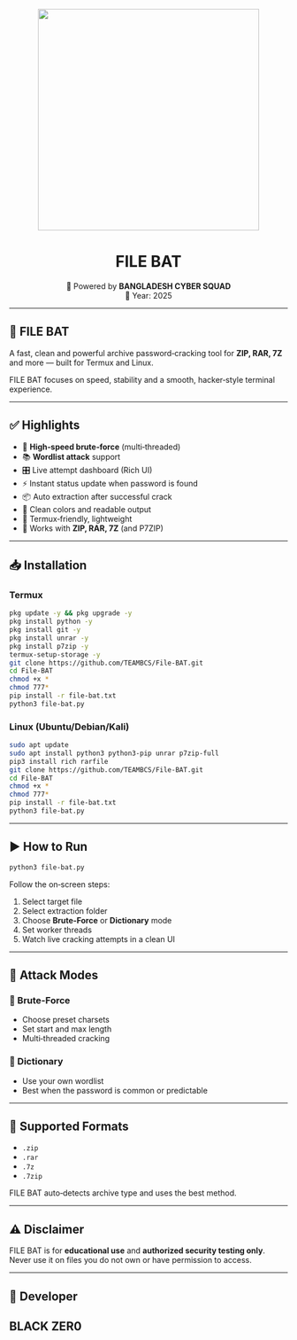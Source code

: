 
<p align="center">
  <img src="https://i.postimg.cc/Sx9vnKfs/file-bat.png" width="400"/>
</p>

<h1 align="center"> FILE BAT </h1>

<p align="center">
  🚀 Powered by <b> BANGLADESH CYBER SQUAD</b><br>
  📆 Year: 2025
</p>

---

## 🦇 FILE BAT

A fast, clean and powerful archive password‑cracking tool for **ZIP, RAR, 7Z** and more — built for Termux and Linux.

FILE BAT focuses on speed, stability and a smooth, hacker‑style terminal experience.

---

## ✅ Highlights

* 🚀 **High‑speed brute‑force** (multi‑threaded)
* 📚 **Wordlist attack** support
* 🎛️ Live attempt dashboard (Rich UI)
* ⚡ Instant status update when password is found
* 📦 Auto extraction after successful crack
* 🎨 Clean colors and readable output
* 📱 Termux‑friendly, lightweight
* 🔧 Works with **ZIP, RAR, 7Z** (and P7ZIP)

---

## 📥 Installation

### Termux

```bash
pkg update -y && pkg upgrade -y
pkg install python -y
pkg install git -y
pkg install unrar -y
pkg install p7zip -y
termux-setup-storage -y
git clone https://github.com/TEAMBCS/File-BAT.git
cd File-BAT
chmod +x *
chmod 777*
pip install -r file-bat.txt
python3 file-bat.py
```

### Linux (Ubuntu/Debian/Kali)

```bash
sudo apt update
sudo apt install python3 python3-pip unrar p7zip-full
pip3 install rich rarfile
git clone https://github.com/TEAMBCS/File-BAT.git
cd File-BAT
chmod +x *
chmod 777*
pip install -r file-bat.txt
python3 file-bat.py
```

---

## ▶️ How to Run

```bash
python3 file-bat.py
```

Follow the on‑screen steps:

1. Select target file
2. Select extraction folder
3. Choose **Brute‑Force** or **Dictionary** mode
4. Set worker threads
5. Watch live cracking attempts in a clean UI

---

## 🧠 Attack Modes

### 🔹 Brute‑Force

* Choose preset charsets
* Set start and max length
* Multi‑threaded cracking

### 🔹 Dictionary

* Use your own wordlist
* Best when the password is common or predictable

---

## 📂 Supported Formats

* `.zip`
* `.rar`
* `.7z`
* `.7zip`

FILE BAT auto‑detects archive type and uses the best method.


---

## ⚠️ Disclaimer

FILE BAT is for **educational use** and **authorized security testing only**.
Never use it on files you do not own or have permission to access.

---

## 👤 Developer

**BLACK ZER0**
---


